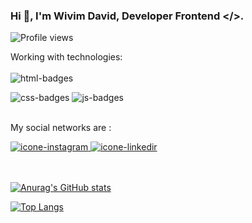 ### Hi 👋, I'm Wivim David, Developer Frontend </>. 


<p align="left"> <img src="https://komarev.com/ghpvc/?username=WivimDavid&color=green" alt="Profile views"/> </p>


Working with technologies:
<br>
<br>
<img  src="https://img.shields.io/badge/HTML5-E34F26?style=for-the-badge&logo=html5&logoColor=white" alt="html-badges" />

<img src="https://img.shields.io/badge/CSS3-1572B6?style=for-the-badge&logo=css3&logoColor=white" alt="css-badges"/>

<img src="https://img.shields.io/badge/JavaScript-F7DF1E?style=for-the-badge&logo=javascript&logoColor=black" alt="js-badges"/>
<br>
<br>

My social networks are :

<a href="https://www.instagram.com/wivimdavid/" type="target-blank" />
<img  src="https://img.shields.io/badge/Instagram-E4405F?style=for-the-badge&logo=instagram&logoColor=white" type="target-blank" alt="icone-instagram" />
  
<a href="https://www.linkedin.com/in/wivim-david/" type="target-blank" />
<img  src="https://img.shields.io/badge/LinkedIn-0077B5?style=for-the-badge&logo=linkedin&logoColor=white" type="target-blank" alt="icone-linkedir" />
<br>
<br>
<br>
  
![Anurag's GitHub stats](https://github-readme-stats.vercel.app/api?username=WivimDavid&show_icons=true&theme=dracula)

[![Top Langs](https://github-readme-stats.vercel.app/api/top-langs/?username=WivimDavid&show_icons=true&theme=dracula)](https://github.com/anuraghazra/github-readme-stats)

